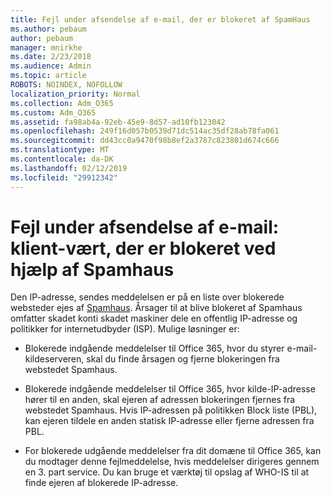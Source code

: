 ```yaml
---
title: Fejl under afsendelse af e-mail, der er blokeret af SpamHaus
ms.author: pebaum
author: pebaum
manager: mnirkhe
ms.date: 2/23/2018
ms.audience: Admin
ms.topic: article
ROBOTS: NOINDEX, NOFOLLOW
localization_priority: Normal
ms.collection: Adm_O365
ms.custom: Adm_O365
ms.assetid: fa98ab4a-92eb-45e9-8d57-ad10fb123042
ms.openlocfilehash: 249f16d057b0539d71dc514ac35df28ab78fa061
ms.sourcegitcommit: dd43cc0a9470f98b8ef2a3787c823801d674c666
ms.translationtype: MT
ms.contentlocale: da-DK
ms.lasthandoff: 02/12/2019
ms.locfileid: "29912342"
---
```

# <a name="error-sending-email-client-host-blocked-using-spamhaus"></a>Fejl under afsendelse af e-mail: klient-vært, der er blokeret ved hjælp af Spamhaus

Den IP-adresse, sendes meddelelsen er på en liste over blokerede websteder ejes af [Spamhaus](https://go.microsoft.com/fwlink/p/?linkid=123245). Årsager til at blive blokeret af Spamhaus omfatter skadet konti skadet maskiner dele en offentlig IP-adresse og politikker for internetudbyder (ISP). Mulige løsninger er:
  
- Blokerede indgående meddelelser til Office 365, hvor du styrer e-mail-kildeserveren, skal du finde årsagen og fjerne blokeringen fra webstedet Spamhaus.
    
- Blokerede indgående meddelelser til Office 365, hvor kilde-IP-adresse hører til en anden, skal ejeren af adressen blokeringen fjernes fra webstedet Spamhaus. Hvis IP-adressen på politikken Block liste (PBL), kan ejeren tildele en anden statisk IP-adresse eller fjerne adressen fra PBL.
    
- For blokerede udgående meddelelser fra dit domæne til Office 365, kan du modtager denne fejlmeddelelse, hvis meddelelser dirigeres gennem en 3. part service. Du kan bruge et værktøj til opslag af WHO-IS til at finde ejeren af blokerede IP-adresse.
    

